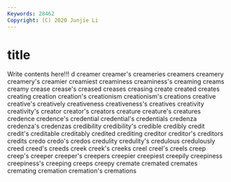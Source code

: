 ```yaml
---
Keywords: 28462
Copyright: (C) 2020 Junjie Li
---
```


# title

Write contents here!!!
d 
creamer 
creamer's 
creameries 
creamers 
creamery 
creamery's 
creamier 
creamiest 
creaminess
creaminess's 
creaming 
creams 
creamy 
crease 
crease's 
creased 
creases 
creasing 
create
created 
creates 
creating 
creation 
creation's 
creationism 
creationism's 
creations 
creative 
creative's
creatively 
creativeness 
creativeness's 
creatives 
creativity 
creativity's 
creator 
creator's 
creators 
creature
creature's 
creatures 
credence 
credence's 
credential 
credential's 
credentials 
credenza 
credenza's 
credenzas
credibility 
credibility's 
credible 
credibly 
credit 
credit's 
creditable 
creditably 
credited 
crediting
creditor 
creditor's 
creditors 
credits 
credo 
credo's 
credos 
credulity 
credulity's 
credulous
credulously 
creed 
creed's 
creeds 
creek 
creek's 
creeks 
creel 
creel's 
creels
creep 
creep's 
creeper 
creeper's 
creepers 
creepier 
creepiest 
creepily 
creepiness 
creepiness's
creeping 
creeps 
creepy 
cremate 
cremated 
cremates 
cremating 
cremation 
cremation's 
cremations
